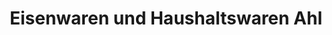 ---
title: "Eisenwaren und Haushaltswaren Ahl"
url: /tangermuende/eisenwaren-und-haushaltswaren-ahl/
shop: Haushaltsartikel
---